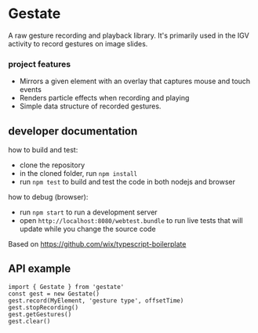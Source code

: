 # Gestate

A raw gesture recording and playback library. It's primarily used in the IGV activity to record gestures on image slides.

### project features
 - Mirrors a given element with an overlay that captures mouse and touch events
 - Renders particle effects when recording and playing
 - Simple data structure of recorded gestures.

## developer documentation
how to build and test:
 - clone the repository
 - in the cloned folder, run `npm install`
 - run `npm test` to build and test the code in both nodejs and browser

how to debug (browser):
 - run `npm start` to run a development server
 - open `http://localhost:8080/webtest.bundle` to run live tests that will update while you change the source code

Based on https://github.com/wix/typescript-boilerplate

## API example

```
import { Gestate } from 'gestate'
const gest = new Gestate()
gest.record(MyElement, 'gesture type', offsetTime)
gest.stopRecording()
gest.getGestures()
gest.clear()
```

